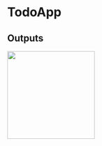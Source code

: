 # TodoApp


<h2 id="Outputs">Outputs</h2>
<p><img height= "200" src="https://www.linkpicture.com/q/1_257.jpg"/></p>
